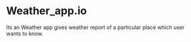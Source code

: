 # Weather_app.io
Its an Weather app gives weather report of a particular place which user wants to know.
